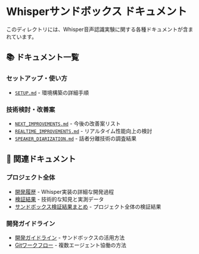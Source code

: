 # Whisperサンドボックス ドキュメント

このディレクトリには、Whisper音声認識実験に関する各種ドキュメントが含まれています。

## 📚 ドキュメント一覧

### セットアップ・使い方
- [`SETUP.md`](SETUP.md) - 環境構築の詳細手順

### 技術検討・改善案
- [`NEXT_IMPROVEMENTS.md`](NEXT_IMPROVEMENTS.md) - 今後の改善案リスト
- [`REALTIME_IMPROVEMENTS.md`](REALTIME_IMPROVEMENTS.md) - リアルタイム性能向上の検討
- [`SPEAKER_DIARIZATION.md`](SPEAKER_DIARIZATION.md) - 話者分離技術の調査結果

## 🔗 関連ドキュメント

### プロジェクト全体
- [開発履歴](/sandbox/whisper/DEVELOPMENT_HISTORY.md) - Whisper実装の詳細な開発過程
- [検証結果](/sandbox/whisper/FINDINGS.md) - 技術的な知見と実測データ
- [サンドボックス検証結果まとめ](/docs/sandbox-findings.md) - プロジェクト全体の検証結果

### 開発ガイドライン
- [開発ガイドライン](/docs/development-guidelines.md) - サンドボックスの活用方法
- [Gitワークフロー](/docs/git-workflow.md) - 複数エージェント協働の方法